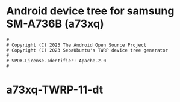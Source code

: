 # Android device tree for samsung SM-A736B (a73xq)

```
#
# Copyright (C) 2023 The Android Open Source Project
# Copyright (C) 2023 SebaUbuntu's TWRP device tree generator
#
# SPDX-License-Identifier: Apache-2.0
#
```
# a73xq-TWRP-11-dt
